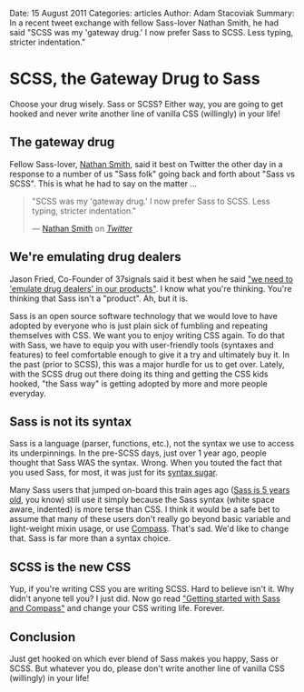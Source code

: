 Date: 15 August 2011
Categories: articles
Author: Adam Stacoviak
Summary: In a recent tweet exchange with fellow Sass-lover Nathan Smith, he had said "SCSS was my 'gateway drug.' I now prefer Sass to SCSS. Less typing, stricter indentation."

# SCSS, the Gateway Drug to Sass

Choose your drug wisely. Sass or SCSS? Either way, you are going to get hooked and never write another line of vanilla CSS (willingly) in your life!

## The gateway drug

Fellow Sass-lover, [Nathan Smith](http://sonspring.com/), said it best on Twitter the other day in a response to a number of us "Sass folk" going back and forth about "Sass vs SCSS". This is what he had to say on the matter ...

<blockquote cite="https://twitter.com/nathansmith/status/102814908864921600">
<p>"SCSS was my 'gateway drug.' I now prefer Sass to SCSS. Less typing, stricter indentation."</p>
<footer>— <a href="http://sonspring.com/">Nathan Smith</a> on <cite><a href="https://twitter.com/nathansmith/status/102814908864921600">Twitter</a></cite></footer>
</blockquote>

## We're emulating drug dealers

Jason Fried, Co-Founder of 37signals said it best when he said ["we need to 'emulate drug dealers' in our products"](http://bigthink.com/ideas/18520). I know what you're thinking. You're thinking that Sass isn't a "product". Ah, but it is.

Sass is an open source software technology that we would love to have adopted by everyone who is just plain sick of fumbling and repeating themselves with CSS. We want you to enjoy writing CSS again. To do that with Sass, we have to equip you with user-friendly tools (syntaxes and features) to feel comfortable enough to give it a try and ultimately buy it. In the past (prior to SCSS), this was a major hurdle for us to get over. Lately, with the SCSS drug out there doing its thing and getting the CSS kids hooked, "the Sass way" is getting adopted by more and more people everyday.

## Sass is not its syntax

Sass is a language (parser, functions, etc.), not the syntax we use to access its underpinnings. In the pre-SCSS days, just over 1 year ago, people thought that Sass WAS the syntax. Wrong. When you touted the fact that you used Sass, for most, it was just for its [syntax sugar](http://en.wikipedia.org/wiki/Syntactic_sugar).

Many Sass users that jumped on-board this train ages ago ([Sass is 5 years old](http://adamstac.com/99xW), you know) still use it simply because the Sass syntax (white space aware, indented) is more terse than CSS. I think it would be a safe bet to assume that many of these users don't really go beyond basic variable and light-weight mixin usage, or use [Compass](compass-style.org). That's sad. We'd like to change that. Sass is far more than a syntax choice.

## SCSS is the new CSS

Yup, if you're writing CSS you are writing SCSS. Hard to believe isn't it. Why didn't anyone tell you? I just did. Now go read ["Getting started with Sass and Compass"](/beginner/getting-started-with-sass-and-compass) and change your CSS writing life. Forever.

## Conclusion

Just get hooked on which ever blend of Sass makes you happy, Sass or SCSS. But whatever you do, please don't write another line of vanilla CSS (willingly) in your life!